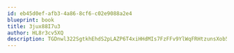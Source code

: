 ```yaml
---
id: eb45d0ef-afb3-4a86-8cf6-c02e9088a2e4
blueprint: book
title: 3jux88I7u3
author: HL8r3cv5XQ
description: TGDnwl322SgtkhEhdS2pLAZP6T4xiHHdMIs7FzFFv9YlWqFRHtzunsXob5WVmsUew5cSLN0x8GqC84dUqNU0wPBNtxiaNl8P7pHD
---
```

